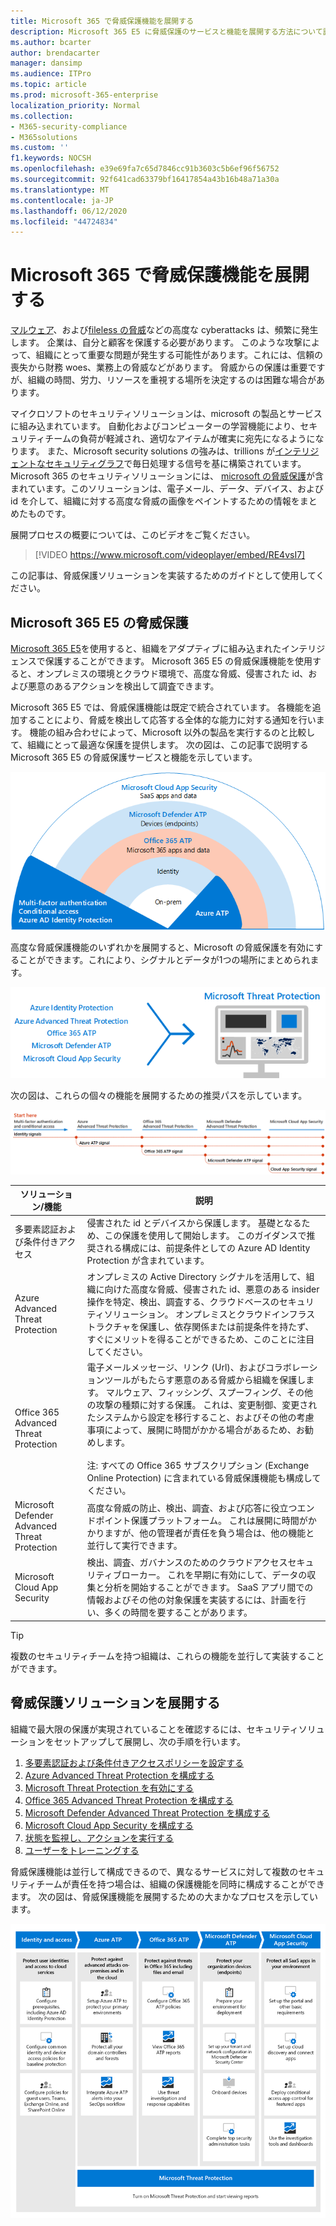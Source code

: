 ```yaml
---
title: Microsoft 365 で脅威保護機能を展開する
description: Microsoft 365 E5 に脅威保護のサービスと機能を展開する方法について説明します。
ms.author: bcarter
author: brendacarter
manager: dansimp
ms.audience: ITPro
ms.topic: article
ms.prod: microsoft-365-enterprise
localization_priority: Normal
ms.collection:
- M365-security-compliance
- M365solutions
ms.custom: ''
f1.keywords: NOCSH
ms.openlocfilehash: e39e69fa7c65d7846cc91b3603c5b6ef96f56752
ms.sourcegitcommit: 92f641cad63379bf16417854a43b16b48a71a30a
ms.translationtype: MT
ms.contentlocale: ja-JP
ms.lasthandoff: 06/12/2020
ms.locfileid: "44724834"
---
```

# <a name="deploy-threat-protection-capabilities-across-microsoft-365"></a>Microsoft 365 で脅威保護機能を展開する

[マルウェア](https://docs.microsoft.com/windows/security/threat-protection/intelligence/understanding-malware)、および[fileless の脅威](https://docs.microsoft.com/windows/security/threat-protection/intelligence/fileless-threats)などの高度な cyberattacks は、頻繁に発生します。 企業は、自分と顧客を保護する必要があります。 このような攻撃によって、組織にとって重要な問題が発生する可能性があります。これには、信頼の喪失から財務 woes、業務上の脅威などがあります。 脅威からの保護は重要ですが、組織の時間、労力、リソースを重視する場所を決定するのは困難な場合があります。 

マイクロソフトのセキュリティソリューションは、microsoft の製品とサービスに組み込まれています。 自動化およびコンピューターの学習機能により、セキュリティチームの負荷が軽減され、適切なアイテムが確実に宛先になるようになります。 また、Microsoft security solutions の強みは、trillions が[インテリジェントなセキュリティグラフ](https://cloud-platform-assets.azurewebsites.net/intelligent-security-graph)で毎日処理する信号を基に構築されています。 Microsoft 365 のセキュリティソリューションには、 [microsoft の脅威保護](https://docs.microsoft.com/microsoft-365/security/mtp/microsoft-threat-protection)が含まれています。このソリューションは、電子メール、データ、デバイス、および id を介して、組織に対する高度な脅威の画像をペイントするための情報をまとめたものです。

展開プロセスの概要については、このビデオをご覧ください。

> [!VIDEO https://www.microsoft.com/videoplayer/embed/RE4vsI7]

この記事は、脅威保護ソリューションを実装するためのガイドとして使用してください。

## <a name="threat-protection-in-microsoft-365-e5"></a>Microsoft 365 E5 の脅威保護

[Microsoft 365 E5](https://www.microsoft.com/microsoft-365/enterprise-e5-business-software?activetab=pivot%3aoverviewtab)を使用すると、組織をアダプティブに組み込まれたインテリジェンスで保護することができます。 Microsoft 365 E5 の脅威保護機能を使用すると、オンプレミスの環境とクラウド環境で、高度な脅威、侵害された id、および悪意のあるアクションを検出して調査できます。

Microsoft 365 E5 では、脅威保護機能は既定で統合されています。 各機能を追加することにより、脅威を検出して応答する全体的な能力に対する通知を行います。 機能の組み合わせによって、Microsoft 以外の製品を実行するのと比較して、組織にとって最適な保護を提供します。 次の図は、この記事で説明する Microsoft 365 E5 の脅威保護サービスと機能を示しています。

![Microsoft threat protection の概要](../media/solutions-architecture-center/deploy-threat-protection-across-m365-overview.png)

高度な脅威保護機能のいずれかを展開すると、Microsoft の脅威保護を有効にすることができます。これにより、シグナルとデータが1つの場所にまとめられます。 

![Microsoft Threat Protection ダッシュボードの概念図](../media/solutions-architecture-center/deploy-threat-protection-across-m365-mtp.png)

次の図は、これらの個々の機能を展開するための推奨パスを示しています。 

![M365 脅威保護信号](../media/solutions-architecture-center/deploy-threat-protection-across-m365.png)

|ソリューション/機能  |説明  |
|---------|---------|
|多要素認証および条件付きアクセス     |侵害された id とデバイスから保護します。 基礎となるため、この保護を使用して開始します。 このガイダンスで推奨される構成には、前提条件としての Azure AD Identity Protection が含まれています。     |
|Azure Advanced Threat Protection     |  オンプレミスの Active Directory シグナルを活用して、組織に向けた高度な脅威、侵害された id、悪意のある insider 操作を特定、検出、調査する、クラウドベースのセキュリティソリューション。 オンプレミスとクラウドインフラストラクチャを保護し、依存関係または前提条件を持たず、すぐにメリットを得ることができるため、このことに注目してください。       | 
|Office 365 Advanced Threat Protection     | 電子メールメッセージ、リンク (Url)、およびコラボレーションツールがもたらす悪意のある脅威から組織を保護します。 マルウェア、フィッシング、スプーフィング、その他の攻撃の種類に対する保護。 これは、変更制御、変更されたシステムから設定を移行すること、およびその他の考慮事項によって、展開に時間がかかる場合があるため、お勧めします。 <br><br>注: すべての Office 365 サブスクリプション (Exchange Online Protection) に含まれている脅威保護機能も構成してください。       |
|Microsoft Defender Advanced Threat Protection    | 高度な脅威の防止、検出、調査、および応答に役立つエンドポイント保護プラットフォーム。 これは展開に時間がかかりますが、他の管理者が責任を負う場合は、他の機能と並行して実行できます。   |
|Microsoft Cloud App Security     |   検出、調査、ガバナンスのためのクラウドアクセスセキュリティブローカー。 これを早期に有効にして、データの収集と分析を開始することができます。 SaaS アプリ間での情報およびその他の対象保護を実装するには、計画を行い、多くの時間を要することがあります。       | 

> [!TIP]
> 複数のセキュリティチームを持つ組織は、これらの機能を並行して実装することができます。

## <a name="deploy-your-threat-protection-solution"></a>脅威保護ソリューションを展開する

組織で最大限の保護が実現されていることを確認するには、セキュリティソリューションをセットアップして展開し、次の手順を行います。

1. [多要素認証および条件付きアクセスポリシーを設定する](deploy-threat-protection-configure.md#step-1-set-up-multi-factor-authentication-and-conditional-access-policies)
2. [Azure Advanced Threat Protection を構成する](deploy-threat-protection-configure.md#step-2-configure-azure-advanced-threat-protection)
3. [Microsoft Threat Protection を有効にする](deploy-threat-protection-configure.md#step-3-turn-on-microsoft-threat-protection)
4. [Office 365 Advanced Threat Protection を構成する](deploy-threat-protection-configure.md#step-4-configure-office-365-advanced-threat-protection)
5. [Microsoft Defender Advanced Threat Protection を構成する](deploy-threat-protection-configure.md#step-5-configure-microsoft-defender-advanced-threat-protection)
6. [Microsoft Cloud App Security を構成する](deploy-threat-protection-configure.md#step-6-configure-microsoft-cloud-app-security)
7. [状態を監視し、アクションを実行する](deploy-threat-protection-configure.md#step-7-monitor-status-and-take-actions)
8. [ユーザーをトレーニングする](deploy-threat-protection-configure.md#step-8-train-users)

脅威保護機能は並行して構成できるので、異なるサービスに対して複数のセキュリティチームが責任を持つ場合は、組織の保護機能を同時に構成することができます。 次の図は、脅威保護機能を展開するための大まかなプロセスを示しています。 

![脅威保護機能を展開するためのプロセス](../media/solutions-architecture-center/deploy-threat-protection-across-m365-grid.png) 


